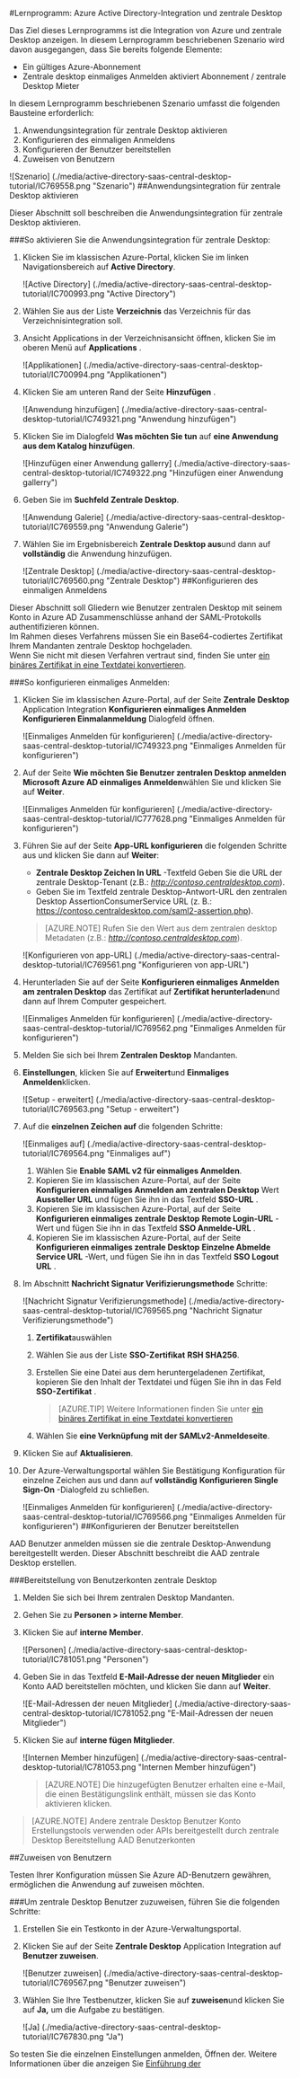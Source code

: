 <properties 
    pageTitle="Lernprogramm: Azure Active Directory-Integration und zentrale Desktop | Microsoft Azure" 
    description="Erfahren Sie, wie mit zentralen Desktop Azure Active Directory-auf automatisierte Bereitstellung und mehr!" 
    services="active-directory" 
    authors="jeevansd"  
    documentationCenter="na" 
    manager="femila"/>
<tags 
    ms.service="active-directory" 
    ms.devlang="na" 
    ms.topic="article" 
    ms.tgt_pltfrm="na" 
    ms.workload="identity" 
    ms.date="09/29/2016" 
    ms.author="jeedes" />

#<a name="tutorial-azure-active-directory-integration-with-central-desktop"></a>Lernprogramm: Azure Active Directory-Integration und zentrale Desktop

Das Ziel dieses Lernprogramms ist die Integration von Azure und zentrale Desktop anzeigen. In diesem Lernprogramm beschriebenen Szenario wird davon ausgegangen, dass Sie bereits folgende Elemente:

-   Ein gültiges Azure-Abonnement
-   Zentrale desktop einmaliges Anmelden aktiviert Abonnement / zentrale Desktop Mieter

In diesem Lernprogramm beschriebenen Szenario umfasst die folgenden Bausteine erforderlich:

1.  Anwendungsintegration für zentrale Desktop aktivieren
2.  Konfigurieren des einmaligen Anmeldens
3.  Konfigurieren der Benutzer bereitstellen
4.  Zuweisen von Benutzern

![Szenario] (./media/active-directory-saas-central-desktop-tutorial/IC769558.png "Szenario")
##<a name="enabling-the-application-integration-for-central-desktop"></a>Anwendungsintegration für zentrale Desktop aktivieren

Dieser Abschnitt soll beschreiben die Anwendungsintegration für zentrale Desktop aktivieren.

###<a name="to-enable-the-application-integration-for-central-desktop-perform-the-following-steps"></a>So aktivieren Sie die Anwendungsintegration für zentrale Desktop:

1.  Klicken Sie im klassischen Azure-Portal, klicken Sie im linken Navigationsbereich auf **Active Directory**.

    ![Active Directory] (./media/active-directory-saas-central-desktop-tutorial/IC700993.png "Active Directory")

2.  Wählen Sie aus der Liste **Verzeichnis** das Verzeichnis für das Verzeichnisintegration soll.

3.  Ansicht Applications in der Verzeichnisansicht öffnen, klicken Sie im oberen Menü auf **Applications** .

    ![Applikationen] (./media/active-directory-saas-central-desktop-tutorial/IC700994.png "Applikationen")

4.  Klicken Sie am unteren Rand der Seite **Hinzufügen** .

    ![Anwendung hinzufügen] (./media/active-directory-saas-central-desktop-tutorial/IC749321.png "Anwendung hinzufügen")

5.  Klicken Sie im Dialogfeld **Was möchten Sie tun** auf **eine Anwendung aus dem Katalog hinzufügen**.

    ![Hinzufügen einer Anwendung gallerry] (./media/active-directory-saas-central-desktop-tutorial/IC749322.png "Hinzufügen einer Anwendung gallerry")

6.  Geben Sie im **Suchfeld** **Zentrale Desktop**.

    ![Anwendung Galerie] (./media/active-directory-saas-central-desktop-tutorial/IC769559.png "Anwendung Galerie")

7.  Wählen Sie im Ergebnisbereich **Zentrale Desktop aus**und dann auf **vollständig** die Anwendung hinzufügen.

    ![Zentrale Desktop] (./media/active-directory-saas-central-desktop-tutorial/IC769560.png "Zentrale Desktop")
##<a name="configuring-single-sign-on"></a>Konfigurieren des einmaligen Anmeldens

Dieser Abschnitt soll Gliedern wie Benutzer zentralen Desktop mit seinem Konto in Azure AD Zusammenschlüsse anhand der SAML-Protokolls authentifizieren können.  
Im Rahmen dieses Verfahrens müssen Sie ein Base64-codiertes Zertifikat Ihrem Mandanten zentrale Desktop hochgeladen.  
Wenn Sie nicht mit diesen Verfahren vertraut sind, finden Sie unter [ein binäres Zertifikat in eine Textdatei konvertieren](http://youtu.be/PlgrzUZ-Y1o).



###<a name="to-configure-single-sign-on-perform-the-following-steps"></a>So konfigurieren einmaliges Anmelden:

1.  Klicken Sie im klassischen Azure-Portal, auf der Seite **Zentrale Desktop** Application Integration **Konfigurieren einmaliges Anmelden** **Konfigurieren Einmalanmeldung** Dialogfeld öffnen.

    ![Einmaliges Anmelden für konfigurieren] (./media/active-directory-saas-central-desktop-tutorial/IC749323.png "Einmaliges Anmelden für konfigurieren")

2.  Auf der Seite **Wie möchten Sie Benutzer zentralen Desktop anmelden** **Microsoft Azure AD einmaliges Anmelden**wählen Sie und klicken Sie auf **Weiter**.

    ![Einmaliges Anmelden für konfigurieren] (./media/active-directory-saas-central-desktop-tutorial/IC777628.png "Einmaliges Anmelden für konfigurieren")

3.  Führen Sie auf der Seite **App-URL konfigurieren** die folgenden Schritte aus und klicken Sie dann auf **Weiter**: 

    -   **Zentrale Desktop Zeichen In URL** -Textfeld Geben Sie die URL der zentrale Desktop-Tenant (z.B.: *http://contoso.centraldesktop.com*).
    -   Geben Sie im Textfeld zentrale Desktop-Antwort-URL den zentralen Desktop AssertionConsumerService URL (z. B.: https://contoso.centraldesktop.com/saml2-assertion.php).

    >[AZURE.NOTE] Rufen Sie den Wert aus dem zentralen desktop Metadaten (z.B.: *http://contoso.centraldesktop.com*).

    ![Konfigurieren von app-URL] (./media/active-directory-saas-central-desktop-tutorial/IC769561.png "Konfigurieren von app-URL")

4.  Herunterladen Sie auf der Seite **Konfigurieren einmaliges Anmelden am zentralen Desktop** das Zertifikat auf **Zertifikat herunterladen**und dann auf Ihrem Computer gespeichert.

    ![Einmaliges Anmelden für konfigurieren] (./media/active-directory-saas-central-desktop-tutorial/IC769562.png "Einmaliges Anmelden für konfigurieren")

5.  Melden Sie sich bei Ihrem **Zentralen Desktop** Mandanten.

6.  **Einstellungen**, klicken Sie auf **Erweitert**und **Einmaliges Anmelden**klicken.

    ![Setup - erweitert] (./media/active-directory-saas-central-desktop-tutorial/IC769563.png "Setup - erweitert")

7.  Auf die **einzelnen Zeichen auf** die folgenden Schritte:

    ![Einmaliges auf] (./media/active-directory-saas-central-desktop-tutorial/IC769564.png "Einmaliges auf")

    1.  Wählen Sie **Enable SAML v2 für einmaliges Anmelden**.
    2.  Kopieren Sie im klassischen Azure-Portal, auf der Seite **Konfigurieren einmaliges Anmelden am zentralen Desktop** Wert **Aussteller URL** und fügen Sie ihn in das Textfeld **SSO-URL** .
    3.  Kopieren Sie im klassischen Azure-Portal, auf der Seite **Konfigurieren einmaliges zentrale Desktop** **Remote Login-URL** -Wert und fügen Sie ihn in das Textfeld **SSO Anmelde-URL** .
    4.  Kopieren Sie im klassischen Azure-Portal, auf der Seite **Konfigurieren einmaliges zentrale Desktop** **Einzelne Abmelde Service URL** -Wert, und fügen Sie ihn in das Textfeld **SSO Logout URL** .

8.  Im Abschnitt **Nachricht Signatur Verifizierungsmethode** Schritte:

    ![Nachricht Signatur Verifizierungsmethode] (./media/active-directory-saas-central-desktop-tutorial/IC769565.png "Nachricht Signatur Verifizierungsmethode")

    1.  **Zertifikat**auswählen
    2.  Wählen Sie aus der Liste **SSO-Zertifikat** **RSH SHA256**.
    3.  Erstellen Sie eine Datei aus dem heruntergeladenen Zertifikat, kopieren Sie den Inhalt der Textdatei und fügen Sie ihn in das Feld **SSO-Zertifikat** .  

        >[AZURE.TIP] Weitere Informationen finden Sie unter [ein binäres Zertifikat in eine Textdatei konvertieren](http://youtu.be/PlgrzUZ-Y1o)

    4.  Wählen Sie **eine Verknüpfung mit der SAMLv2-Anmeldeseite**.

9.  Klicken Sie auf **Aktualisieren**.

10. Der Azure-Verwaltungsportal wählen Sie Bestätigung Konfiguration für einzelne Zeichen aus und dann auf **vollständig** **Konfigurieren Single Sign-On** -Dialogfeld zu schließen.

    ![Einmaliges Anmelden für konfigurieren] (./media/active-directory-saas-central-desktop-tutorial/IC769566.png "Einmaliges Anmelden für konfigurieren")
##<a name="configuring-user-provisioning"></a>Konfigurieren der Benutzer bereitstellen

AAD Benutzer anmelden müssen sie die zentrale Desktop-Anwendung bereitgestellt werden. Dieser Abschnitt beschreibt die AAD zentrale Desktop erstellen.

###<a name="to-provision-user-accounts-to-central-desktop"></a>Bereitstellung von Benutzerkonten zentrale Desktop

1.  Melden Sie sich bei Ihrem zentralen Desktop Mandanten.

2.  Gehen Sie zu **Personen \> interne Member**.

3.  Klicken Sie auf **interne Member**.

    ![Personen] (./media/active-directory-saas-central-desktop-tutorial/IC781051.png "Personen")

4.  Geben Sie in das Textfeld **E-Mail-Adresse der neuen Mitglieder** ein Konto AAD bereitstellen möchten, und klicken Sie dann auf **Weiter**.

    ![E-Mail-Adressen der neuen Mitglieder] (./media/active-directory-saas-central-desktop-tutorial/IC781052.png "E-Mail-Adressen der neuen Mitglieder")

5.  Klicken Sie auf **interne fügen Mitglieder**.

    ![Internen Member hinzufügen] (./media/active-directory-saas-central-desktop-tutorial/IC781053.png "Internen Member hinzufügen")

    >[AZURE.NOTE] Die hinzugefügten Benutzer erhalten eine e-Mail, die einen Bestätigungslink enthält, müssen sie das Konto aktivieren klicken.

>[AZURE.NOTE] Andere zentrale Desktop Benutzer Konto Erstellungstools verwenden oder APIs bereitgestellt durch zentrale Desktop Bereitstellung AAD Benutzerkonten

##<a name="assigning-users"></a>Zuweisen von Benutzern

Testen Ihrer Konfiguration müssen Sie Azure AD-Benutzern gewähren, ermöglichen die Anwendung auf zuweisen möchten.

###<a name="to-assign-users-to-central-desktop-perform-the-following-steps"></a>Um zentrale Desktop Benutzer zuzuweisen, führen Sie die folgenden Schritte:

1.  Erstellen Sie ein Testkonto in der Azure-Verwaltungsportal.

2.  Klicken Sie auf der Seite **Zentrale Desktop** Application Integration auf **Benutzer zuweisen**.

    ![Benutzer zuweisen] (./media/active-directory-saas-central-desktop-tutorial/IC769567.png "Benutzer zuweisen")

3.  Wählen Sie Ihre Testbenutzer, klicken Sie auf **zuweisen**und klicken Sie auf **Ja,** um die Aufgabe zu bestätigen.

    ![Ja] (./media/active-directory-saas-central-desktop-tutorial/IC767830.png "Ja")

So testen Sie die einzelnen Einstellungen anmelden, Öffnen der. Weitere Informationen über die anzeigen Sie [Einführung der](active-directory-saas-access-panel-introduction.md)
